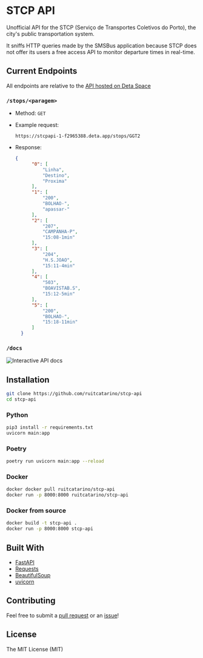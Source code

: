 # STCP API

Unofficial API for the STCP (Serviço de Transportes Coletivos do Porto), the city's public transportation system.

It sniffs HTTP queries made by the SMSBus application because STCP does not offer its users a free access API to monitor departure times in real-time.

## Current Endpoints

All endpoints are relative to the [API hosted on Deta Space](https://stcpapi-1-f2965388.deta.app/)

### `/stops/<paragem>`

- Method: `GET`

- Example request:
  ```
  https://stcpapi-1-f2965388.deta.app/stops/GGT2
  ```

- Response:
  ```json
  {
        "0": [
            "Linha",
            "Destino",
            "Proxima"
        ],
        "1": [
            "200",
            "BOLHAO-",
            "apassar-"
        ],
        "2": [
            "207",
            "CAMPANHA-P",
            "15:08-1min"
        ],
        "3": [
            "204",
            "H.S.JOAO",
            "15:11-4min"
        ],
        "4": [
            "503",
            "BOAVISTAB.S",
            "15:12-5min"
        ],
        "5": [
            "200",
            "BOLHAO-",
            "15:18-11min"
        ]
    }
  ```

### `/docs`

![Interactive API docs](https://i.ibb.co/5YLRnqP/Screenshot-4.png)

## Installation

``` bash
git clone https://github.com/ruitcatarino/stcp-api
cd stcp-api
```

### Python
``` bash
pip3 install -r requirements.txt
uvicorn main:app
```

### Poetry
```bash
poetry run uvicorn main:app --reload
```

### Docker
```bash
docker docker pull ruitcatarino/stcp-api
docker run -p 8000:8000 ruitcatarino/stcp-api
```

### Docker from source
```bash
docker build -t stcp-api .
docker run -p 8000:8000 stcp-api
```

## Built With

- [FastAPI](https://fastapi.tiangolo.com/)
- [Requests](https://requests.readthedocs.io/en/master/)
- [BeautifulSoup](https://www.crummy.com/software/BeautifulSoup/)
- [uvicorn](https://www.uvicorn.org/)

## Contributing

Feel free to submit a [pull request](https://github.com/ruitcatarino/stcp-api/pull/new/main) or an [issue](https://github.com/ruitcatarino/stcp-api/issues/new)!

## License

The MIT License (MIT)
